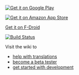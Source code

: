 [![Get it on Google Play](https://developer.android.com/images/brand/en_generic_rgb_wo_45.png)](https://play.google.com/store/apps/details?id=org.tasks)

[![Get it on Amazon App Store](https://images-na.ssl-images-amazon.com/images/G/01/AmazonMobileApps/amazon-apps-store-us-black.png)](https://www.amazon.com/gp/product/B00QHGTL7O/ref=mas_pm_tasks_astrid_to_do_list_clone)

[Get it on F-Droid](https://f-droid.org/repository/browse/?fdid=org.tasks)

[![Build Status](https://travis-ci.org/abaker/tasks.svg?branch=master)](https://travis-ci.org/abaker/tasks)

Visit the wiki to
* [help with translations](https://github.com/abaker/tasks/wiki/Translations)
* [become a beta tester](https://github.com/abaker/tasks/wiki/Beta-Testing)
* [get started with development](https://github.com/abaker/tasks/wiki/Getting-Started-with-Development)
